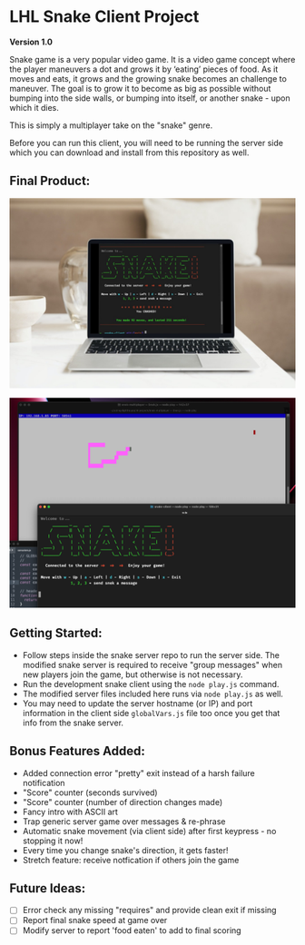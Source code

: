 # LHL Snake Client Project
**Version 1.0**

Snake game is a very popular video game. It is a video game concept where the player maneuvers a dot and grows it by ‘eating’ pieces of food. As it moves and eats, it grows and the growing snake becomes an challenge to maneuver. The goal is to grow it to become as big as possible without bumping into the side walls, or bumping into itself, or another snake - upon which it dies.

This is simply a multiplayer take on the "snake" genre.

Before you can run this client, you will need to be running the server side which you can download and install from this repository as well. 

## Final Product:

![Snake Client - main interface](./images-snakemain.jpg)

![Snake at play](./images-snakeplay.png)



## Getting Started:

- Follow steps inside the snake server repo to run the server side.  The modified snake server is required to receive "group messages" when new players join the game, but otherwise is not necessary.
- Run the development snake client using the `node play.js` command.
- The modified server files included here runs via `node play.js` as well.
- You may need to update the server hostname (or IP) and port information in the client side `globalVars.js` file too once you get that info from the snake server.


## Bonus Features Added:
- Added connection error "pretty" exit instead of a harsh failure notification
- "Score" counter (seconds survived)
- "Score" counter (number of direction changes made)
- Fancy intro with ASCII art
- Trap generic server game over messages & re-phrase
- Automatic snake movement (via client side) after first keypress - no stopping it now!
- Every time you change snake's direction, it gets faster!
- Stretch feature: receive notfication if others join the game

## Future Ideas:
- [ ] Error check any missing "requires" and provide clean exit if missing
- [ ] Report final snake speed at game over
- [ ] Modify server to report 'food eaten' to add to final scoring